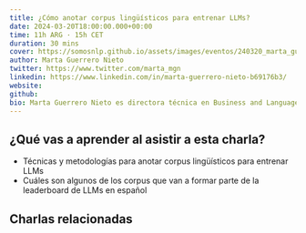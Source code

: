 ```yaml
---
title: ¿Cómo anotar corpus lingüísticos para entrenar LLMs?
date: 2024-03-20T18:00:00.000+00:00
time: 11h ARG · 15h CET
duration: 30 mins
cover: https://somosnlp.github.io/assets/images/eventos/240320_marta_guerrero.jpg
author: Marta Guerrero Nieto
twitter: https://www.twitter.com/marta_mgn
linkedin: https://www.linkedin.com/in/marta-guerrero-nieto-b69176b3/
website: 
github: 
bio: Marta Guerrero Nieto es directora técnica en Business and Language Analytics, donde se encarga de llevar el grupo de Lingüistas computacionales, y de liderar proyectos de Procesamiento de Lenguaje Natural en el Instituto de Ingeniería del Conocimiento (IIC). Máster en Lingüística general (2010), licenciada en Lingüística (2009) y Filología Hispánica (2002) por la Universidad Autónoma de Madrid. Desde hace más de una década lidera proyectos de Procesamiento del Lenguaje Natural en el IIC entre los que pueden destacarse proyectos de clasificación automática de textos, detección de entidades, análisis semántico, etc. Ha participado en el desarrollo de RigoBERTa, el modelo del lenguaje para el español creado en el IIC. También forma parte de la junta directiva de la SEPLN (Sociedad Española para el Procesamiento del Lenguaje Natural).
---
```


<EventSummary
    description="En esta charla, Marta Guerrero compartirá su experiencia y conocimientos sobre cómo anotar corpus lingüísticos para entrenar LLMs, utilizando como ejemplo los corpus donados por el IIC para la futura primera leaderboard de LLMs en español."
    poster="https://somosnlp.github.io/assets/images/eventos/240320_marta_guerrero.jpg"
    video="https://www.youtube.com/embed/d6vrflcIY-g"
    slides=""
    notebook=""
    name="Marta Guerrero Nieto"
    website=""
    twitter="https://www.twitter.com/marta_mgn"
    linkedin="https://www.linkedin.com/in/marta-guerrero-nieto-b69176b3/"
    github=""
    bio="Marta Guerrero Nieto es directora técnica en Business and Language Analytics, donde se encarga de llevar el grupo de Lingüistas computacionales, y de liderar proyectos de Procesamiento de Lenguaje Natural en el Instituto de Ingeniería del Conocimiento (IIC). Máster en Lingüística general (2010), licenciada en Lingüística (2009) y Filología Hispánica (2002) por la Universidad Autónoma de Madrid. Desde hace más de una década lidera proyectos de Procesamiento del Lenguaje Natural en el IIC entre los que pueden destacarse proyectos de clasificación automática de textos, detección de entidades, análisis semántico, etc. Ha participado en el desarrollo de RigoBERTa, el modelo del lenguaje para el español creado en el IIC. También forma parte de la junta directiva de la SEPLN (Sociedad Española para el Procesamiento del Lenguaje Natural)."
/>

## ¿Qué vas a aprender al asistir a esta charla?

- Técnicas y metodologías para anotar corpus lingüísticos para entrenar LLMs
- Cuáles son algunos de los corpus que van a formar parte de la leaderboard de LLMs en español

## Charlas relacionadas
